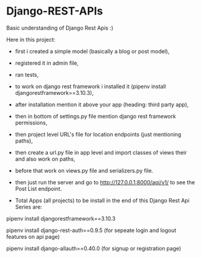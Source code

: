 # Django-REST-APIs

Basic understanding of Django Rest Apis :)

Here in this project: 

* first i created a simple model (basically a blog or post model),

* registered it in admin file,

* ran tests,

* to work on django rest framework i installed it (pipenv install djangorestframework==3.10.3),

* after installation mention it above your app (heading: third party app),

* then in bottom of settings.py file mention django rest framework permissions,

* then project level URL's file for location endpoints (just mentioning paths),

* then create a url.py file in app level and import classes of views their and also work on paths,

* before that work on views.py file and serializers.py file.

* then just run the server and go to http://127.0.0.1:8000/api/v1/ to see the Post List endpoint.


* Total Apps (all projects) to be install in the end of this Django Rest Api Series are:

pipenv install djangorestframework==3.10.3

pipenv install django-rest-auth==0.9.5     (for sepeate login and logout features on api page)

pipenv install django-allauth==0.40.0      (for signup or registration page)
